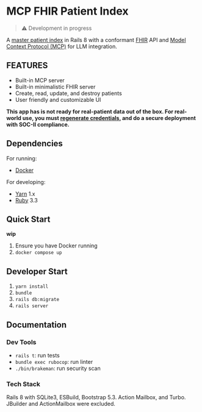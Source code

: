 # MCP FHIR Patient Index

> ⚠️  Development in progress

A [master patient index](https://en.wikipedia.org/wiki/Enterprise_master_patient_index)
in Rails 8 with a conformant [FHIR](https://www.hl7.org/fhir/summary.html)
API and [Model Context Protocol (MCP)](https://modelcontextprotocol.io/about) for LLM
integration.

## FEATURES

- Built-in MCP server
- Built-in minimalistic FHIR server
- Create, read, update, and destroy patients
- User friendly and customizable UI

**This app has is not ready for real-patient data out of the box. For real-world use,
you must [regenerate credentials](https://guides.rubyonrails.org/security.html#custom-credentials),
and do a secure deployment with SOC-II compliance.** 

## Dependencies

For running:

- [Docker](https://www.docker.com/)

For developing:

- [Yarn](https://classic.yarnpkg.com/en/docs) 1.x
- [Ruby](https://www.ruby-lang.org/en/) 3.3

## Quick Start

**wip**

1. Ensure you have Docker running
2. `docker compose up`

## Developer Start

1. `yarn install`
2. `bundle`
3. `rails db:migrate`
4. `rails server`

## Documentation

### Dev Tools

- `rails t`: run tests
- `bundle exec rubocop`: run linter
- `./bin/brakeman`: run security scan

### Tech Stack

Rails 8 with SQLite3, ESBuild, Bootstrap 5.3. Action Mailbox, and Turbo.
JBuilder and ActionMailbox were excluded.
